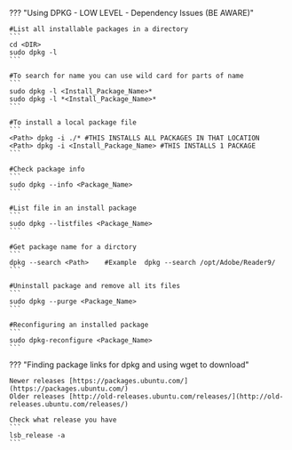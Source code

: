 ??? "Using DPKG - LOW LEVEL - Dependency Issues (BE AWARE)"

    #List all installable packages in a directory
    ```
    cd <DIR>
    sudo dpkg -l
    ```

    #To search for name you can use wild card for parts of name
    ```
    sudo dpkg -l <Install_Package_Name>*
    sudo dpkg -l *<Install_Package_Name>*
    ```

    #To install a local package file
    ```
    <Path> dpkg -i ./* #THIS INSTALLS ALL PACKAGES IN THAT LOCATION
    <Path> dpkg -i <Install_Package_Name> #THIS INSTALLS 1 PACKAGE
    ```

    #Check package info
    ```
    sudo dpkg --info <Package_Name>
    ```

    #List file in an install package
    ```
    sudo dpkg --listfiles <Package_Name>
    ```

    #Get package name for a dirctory
    ```
    dpkg --search <Path>    #Example  dpkg --search /opt/Adobe/Reader9/
    ```
    
    #Uninstall package and remove all its files
    ```
    sudo dpkg --purge <Package_Name>
    ```
    
    #Reconfiguring an installed package
    ```
    sudo dpkg-reconfigure <Package_Name>
    ```


??? "Finding package links for dpkg and using wget to download"
    
    Newer releases [https://packages.ubuntu.com/](https://packages.ubuntu.com/)
    Older releases [http://old-releases.ubuntu.com/releases/](http://old-releases.ubuntu.com/releases/)

    Check what release you have
    ```
    lsb_release -a
    ```